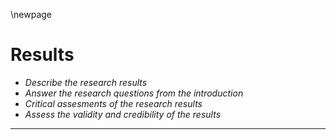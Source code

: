 \newpage

# Results
- *Describe the research results*
- *Answer the research questions from the introduction*
- *Critical assesments of the research results*
- *Assess the validity and credibility of the results*

---

